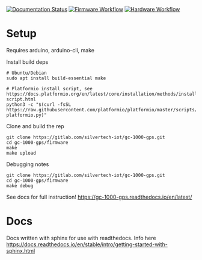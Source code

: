 [![Documentation Status](https://readthedocs.org/projects/gc-1000-gps/badge/?version=latest)](https://gc-1000-gps.readthedocs.io/en/latest/?badge=latest)
[![Firmware Workflow](https://github.com/ac1ja/gc-1000-gps/actions/workflows/firmware_workflow.yml/badge.svg)](https://github.com/ac1ja/gc-1000-gps/actions/workflows/firmware_workflow.yml)
[![Hardware Workflow](https://github.com/ac1ja/gc-1000-gps/actions/workflows/hardware_workflow.yml/badge.svg)](https://github.com/ac1ja/gc-1000-gps/actions/workflows/hardware_workflow.yml)

# Setup
Requires arduino, arduino-cli, make

Install build deps
```
# Ubuntu/Debian
sudo apt install build-essential make

# Platformio install script, see https://docs.platformio.org/en/latest/core/installation/methods/installer-script.html
python3 -c "$(curl -fsSL https://raw.githubusercontent.com/platformio/platformio/master/scripts/get-platformio.py)"
```

Clone and build the rep
```
git clone https://gitlab.com/silvertech-iot/gc-1000-gps.git
cd gc-1000-gps/firmware
make
make upload
```

Debugging notes
```
git clone https://gitlab.com/silvertech-iot/gc-1000-gps.git
cd gc-1000-gps/firmware
make debug
```

See docs for full instruction! https://gc-1000-gps.readthedocs.io/en/latest/


# Docs
Docs written with sphinx for use with readthedocs.
Info here https://docs.readthedocs.io/en/stable/intro/getting-started-with-sphinx.html
